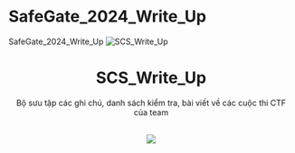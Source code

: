 # SafeGate_2024_Write_Up
SafeGate_2024_Write_Up
![SCS_Write_Up](https://play-lh.googleusercontent.com/i2-YqJLMbxRY6B7lHvPtA6nIGqnomxpheY0jVGCsN-OyThBIr8OEookmGrK7qK5BBlI=w240-h480-rw)

<div align = "center"> <h1> SCS_Write_Up </h1> 
Bộ sưu tập các ghi chú, danh sách kiểm tra, bài viết về các cuộc thi CTF của team
  
<p align="center">
  <br>
  <a href="https://safegate.vn/">
    <img src="https://encrypted-tbn0.gstatic.com/images?q=tbn:ANd9GcQBCxSk2ZJ8UFp3v2v08pmoGQbSf4sV23NohB67iUwrAREBehEC6q_4tFp5Rvdht07ZOQ&usqp=CAU" />
  </a>
</p>
